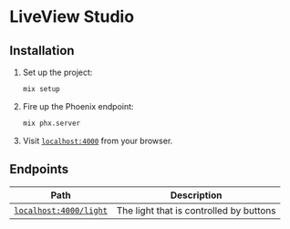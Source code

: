 # LiveView Studio

## Installation

1. Set up the project:

    ```sh
    mix setup
    ```

2. Fire up the Phoenix endpoint:

    ```sh
    mix phx.server
    ```

3. Visit [`localhost:4000`](http://localhost:4000) from your browser.

## Endpoints

Path  | Description
------------- | -------------
[`localhost:4000/light`](http://localhost:4000/light)  | The light that is controlled by buttons
